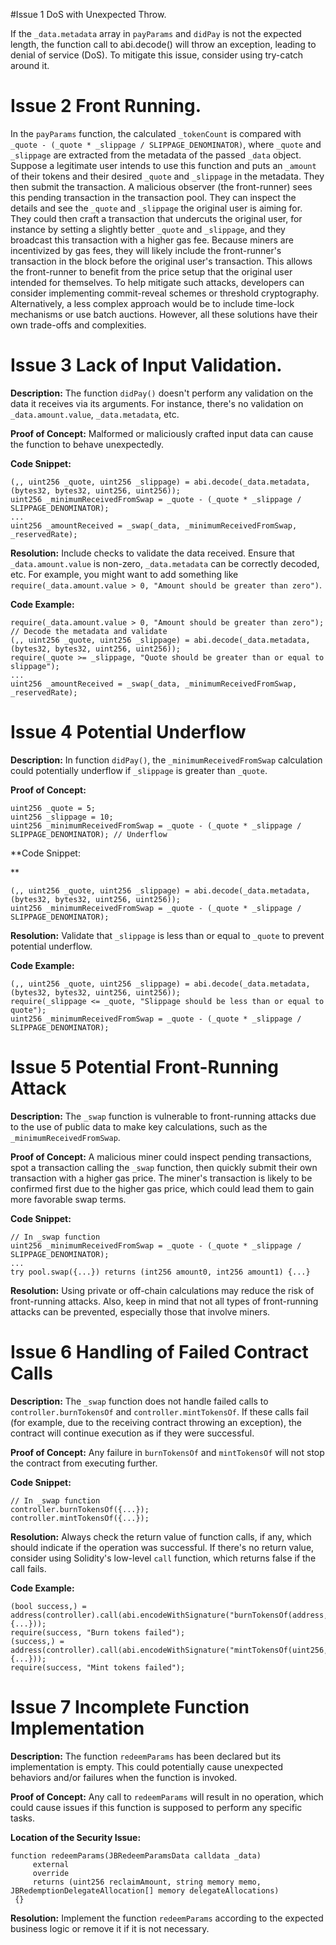 #Issue 1 DoS with Unexpected Throw. 

If the `_data.metadata` array in `payParams` and `didPay` is not the expected length, the function call to abi.decode() will throw an exception, leading to denial of service (DoS). To mitigate this issue, consider using try-catch around it.

# Issue 2 Front Running. 
In the `payParams` function, the calculated `_tokenCount` is compared with `_quote - (_quote * _slippage / SLIPPAGE_DENOMINATOR)`, where `_quote` and `_slippage` are extracted from the metadata of the passed `_data` object.
Suppose a legitimate user intends to use this function and puts an `_amount` of their tokens and their desired `_quote` and `_slippage` in the metadata. They then submit the transaction.
A malicious observer (the front-runner) sees this pending transaction in the transaction pool. They can inspect the details and see the `_quote` and `_slippage` the original user is aiming for. They could then craft a transaction that undercuts the original user, for instance by setting a slightly better `_quote` and `_slippage`, and they broadcast this transaction with a higher gas fee.
Because miners are incentivized by gas fees, they will likely include the front-runner's transaction in the block before the original user's transaction. This allows the front-runner to benefit from the price setup that the original user intended for themselves.
To help mitigate such attacks, developers can consider implementing commit-reveal schemes or threshold cryptography. Alternatively, a less complex approach would be to include time-lock mechanisms or use batch auctions. However, all these solutions have their own trade-offs and complexities.

# Issue 3 Lack of Input Validation. 
   
   **Description:** The function `didPay()` doesn't perform any validation on the data it receives via its arguments. For instance, there's no validation on `_data.amount.value`, `_data.metadata`, etc.

   **Proof of Concept:** Malformed or maliciously crafted input data can cause the function to behave unexpectedly.

   **Code Snippet:**
   ```solidity
   (,, uint256 _quote, uint256 _slippage) = abi.decode(_data.metadata, (bytes32, bytes32, uint256, uint256));
   uint256 _minimumReceivedFromSwap = _quote - (_quote * _slippage / SLIPPAGE_DENOMINATOR);
   ...
   uint256 _amountReceived = _swap(_data, _minimumReceivedFromSwap, _reservedRate);
   ```

   **Resolution:** Include checks to validate the data received. Ensure that `_data.amount.value` is non-zero, `_data.metadata` can be correctly decoded, etc. For example, you might want to add something like `require(_data.amount.value > 0, "Amount should be greater than zero")`.

   **Code Example:**
   ```solidity
   require(_data.amount.value > 0, "Amount should be greater than zero");
   // Decode the metadata and validate
   (,, uint256 _quote, uint256 _slippage) = abi.decode(_data.metadata, (bytes32, bytes32, uint256, uint256));
   require(_quote >= _slippage, "Quote should be greater than or equal to slippage");
   ...
   uint256 _amountReceived = _swap(_data, _minimumReceivedFromSwap, _reservedRate);
   ```
# Issue 4 Potential Underflow
   
   **Description:** In function `didPay()`, the `_minimumReceivedFromSwap` calculation could potentially underflow if `_slippage` is greater than `_quote`.

   **Proof of Concept:**
   ```solidity
   uint256 _quote = 5;
   uint256 _slippage = 10;
   uint256 _minimumReceivedFromSwap = _quote - (_quote * _slippage / SLIPPAGE_DENOMINATOR); // Underflow
   ```

   **Code Snippet:

**
   ```solidity
   (,, uint256 _quote, uint256 _slippage) = abi.decode(_data.metadata, (bytes32, bytes32, uint256, uint256));
   uint256 _minimumReceivedFromSwap = _quote - (_quote * _slippage / SLIPPAGE_DENOMINATOR);
   ```

   **Resolution:** Validate that `_slippage` is less than or equal to `_quote` to prevent potential underflow.

   **Code Example:**
   ```solidity
   (,, uint256 _quote, uint256 _slippage) = abi.decode(_data.metadata, (bytes32, bytes32, uint256, uint256));
   require(_slippage <= _quote, "Slippage should be less than or equal to quote");
   uint256 _minimumReceivedFromSwap = _quote - (_quote * _slippage / SLIPPAGE_DENOMINATOR);
   ```

# Issue 5 Potential Front-Running Attack

   **Description:** The `_swap` function is vulnerable to front-running attacks due to the use of public data to make key calculations, such as the `_minimumReceivedFromSwap`.

   **Proof of Concept:** A malicious miner could inspect pending transactions, spot a transaction calling the `_swap` function, then quickly submit their own transaction with a higher gas price. The miner's transaction is likely to be confirmed first due to the higher gas price, which could lead them to gain more favorable swap terms.

   **Code Snippet:**
   ```solidity
   // In _swap function
   uint256 _minimumReceivedFromSwap = _quote - (_quote * _slippage / SLIPPAGE_DENOMINATOR);
   ...
   try pool.swap({...}) returns (int256 amount0, int256 amount1) {...}
   ```

   **Resolution:** Using private or off-chain calculations may reduce the risk of front-running attacks. Also, keep in mind that not all types of front-running attacks can be prevented, especially those that involve miners.

# Issue 6 Handling of Failed Contract Calls
   **Description:** The `_swap` function does not handle failed calls to `controller.burnTokensOf` and `controller.mintTokensOf`. If these calls fail (for example, due to the receiving contract throwing an exception), the contract will continue execution as if they were successful.

   **Proof of Concept:** Any failure in `burnTokensOf` and `mintTokensOf` will not stop the contract from executing further.

   **Code Snippet:**
   ```solidity
   // In _swap function
   controller.burnTokensOf({...});
   controller.mintTokensOf({...});
   ```

   **Resolution:** Always check the return value of function calls, if any, which should indicate if the operation was successful. If there's no return value, consider using Solidity's low-level `call` function, which returns false if the call fails.

   **Code Example:**
   ```solidity
   (bool success,) = address(controller).call(abi.encodeWithSignature("burnTokensOf(address,uint256)", {...}));
   require(success, "Burn tokens failed");
   (success,) = address(controller).call(abi.encodeWithSignature("mintTokensOf(uint256,uint256,address,string,bool,bool)", {...}));
   require(success, "Mint tokens failed");
   ```

# Issue 7  Incomplete Function Implementation
   
   **Description:** The function `redeemParams` has been declared but its implementation is empty. This could potentially cause unexpected behaviors and/or failures when the function is invoked.

   **Proof of Concept:** Any call to `redeemParams` will result in no operation, which could cause issues if this function is supposed to perform any specific tasks.

   **Location of the Security Issue:**
   ```solidity
   function redeemParams(JBRedeemParamsData calldata _data)
        external
        override
        returns (uint256 reclaimAmount, string memory memo, JBRedemptionDelegateAllocation[] memory delegateAllocations)
    {}
   ```
   
   **Resolution:** Implement the function `redeemParams` according to the expected business logic or remove it if it is not necessary.


